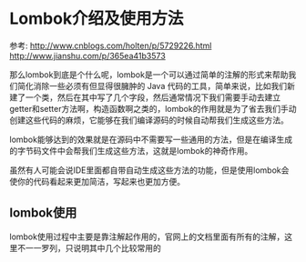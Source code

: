 # Lombok介绍及使用方法

参考: http://www.cnblogs.com/holten/p/5729226.html
http://www.jianshu.com/p/365ea41b3573

那么lombok到底是个什么呢，lombok是一个可以通过简单的注解的形式来帮助我们简化消除一些必须有但显得很臃肿的 Java 代码的工具，简单来说，比如我们新建了一个类，然后在其中写了几个字段，然后通常情况下我们需要手动去建立getter和setter方法啊，构造函数啊之类的，lombok的作用就是为了省去我们手动创建这些代码的麻烦，它能够在我们编译源码的时候自动帮我们生成这些方法。

lombok能够达到的效果就是在源码中不需要写一些通用的方法，但是在编译生成的字节码文件中会帮我们生成这些方法，这就是lombok的神奇作用。

虽然有人可能会说IDE里面都自带自动生成这些方法的功能，但是使用lombok会使你的代码看起来更加简洁，写起来也更加方便。

## lombok使用

lombok使用过程中主要是靠注解起作用的，官网上的文档里面有所有的注解，这里不一一罗列，只说明其中几个比较常用的